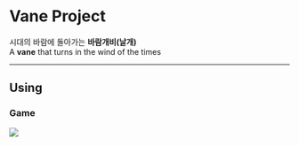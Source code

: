 # Vane Project
시대의 바람에 돌아가는 **바람개비(날개)**<br>
A **vane** that turns in the wind of the times

---

## Using
### Game
![](https://img.shields.io/badge/Godot_Engine-478CBF?style=flat-square&logo=godotengine&logoColor=white)
